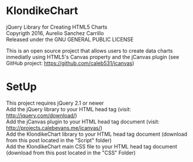 # KlondikeChart
jQuery Library for Creating HTML5 Charts
<br>
Copyrigth 2016, Aurelio Sanchez Carrillo
<br>
Released under the GNU GENERAL PUBLIC LICENSE

This is an open source project that allows users to create data charts inmediatly using HTML5's Canvas property and the jCanvas plugin (see GitHub project: https://github.com/caleb531/jcanvas)

# SetUp
This project requires jQuery 2.1 or newer 
<br>
Add the jQuery library to your HTML head tag (visit: http://jquery.com/download/)
<br>
Add the jCanvas plugin to your HTML head tag document (visit: http://projects.calebevans.me/jcanvas/)
<br>
Add the KlondikeChart library to your HTML head tag document (download from this post located in the "Script" folder)
<br>
Add the KlondikeChart main CSS file to your HTML head tag document (download from this post located in the "CSS" Folder)


